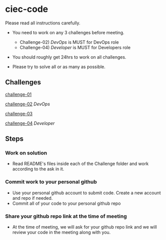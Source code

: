 # ciec-code

Please read all instructions carefully.

- You need to work on any 3 challenges before meeting. 
   - Challenge-02) *DevOps* is MUST for DevOps role
   - Challenge-04) *Developer* is MUST for Developers role
 
- You should roughly get 24hrs to work on all challenges.
- Please try to solve all or as many as possible.

## Challenges
[challenge-01](challenge-01)

[challenge-02](challenge-02) *DevOps*

[challenge-03](challenge-03)

[challenge-04](challenge-04) *Developer*


## Steps
### Work on solution
- Read README's files inside each of the Challenge folder and work according to the ask in it.
### Commit work to your personal github
- Use your personal github account to submit code. Create a new account and repo if needed.
- Commit all of your code to your personal github repo
### Share your github repo link at the time of meeting 
- At the time of meeting, we will ask for your github repo link and we will review your code in the meeting along with you.

